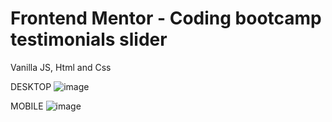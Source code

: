 # Frontend Mentor - Coding bootcamp testimonials slider

Vanilla JS, Html and Css

DESKTOP
![image](https://user-images.githubusercontent.com/72318958/208244614-6af346d3-17ba-461c-99ab-e6899c1d4aff.png)

MOBILE
![image](https://user-images.githubusercontent.com/72318958/208244649-c3320159-e4dc-4521-b824-fafc8ab54ca8.png)
